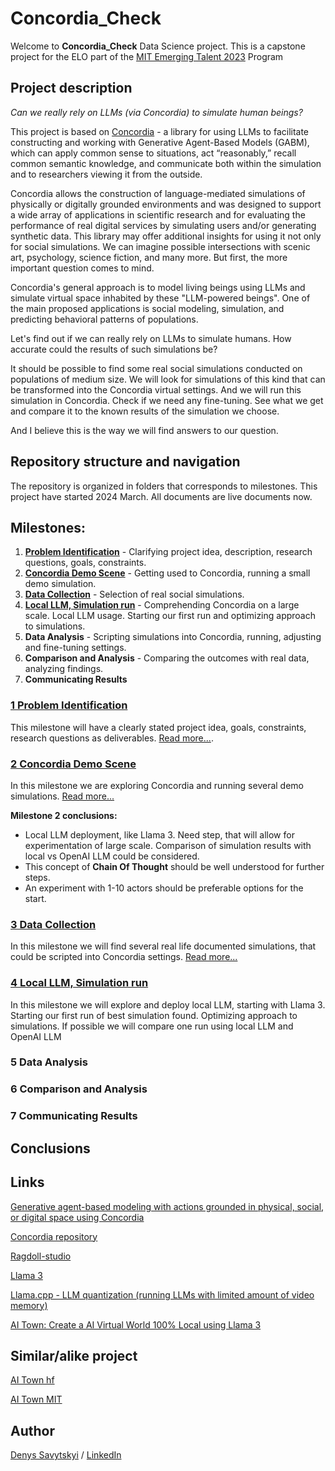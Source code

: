# Concordia_Check

Welcome to **Concordia_Check** Data Science project. This is a capstone project for the ELO part of the [MIT Emerging Talent 2023](https://emergingtalent.mit.edu/) Program

## Project description

*Can we really rely on LLMs (via Concordia) to simulate human beings?*

This project is based on [Concordia](https://github.com/google-deepmind/concordia) - a library for using LLMs to facilitate constructing and working with Generative Agent-Based Models (GABM), which can apply common sense to situations, act “reasonably,” recall common semantic knowledge, and communicate both within the simulation and to researchers viewing it from the outside.

Concordia allows the construction of language-mediated simulations of physically or digitally grounded environments and was designed to support a wide array of applications in scientific research and for evaluating the performance of real digital services by simulating users and/or generating synthetic data. This library may offer additional insights for using it not only for social simulations. We can imagine possible intersections with scenic art, psychology, science fiction, and many more. But first, the more important question comes to mind.

Concordia's general approach is to model living beings using LLMs and simulate virtual space inhabited by these "LLM-powered beings". One of the main proposed applications is social modeling, simulation, and predicting behavioral patterns of populations.

Let's find out if we can really rely on LLMs to simulate humans. How accurate could the results of such simulations be?

It should be possible to find some real social simulations conducted on populations of medium size. We will look for simulations of this kind that can be transformed into the Concordia virtual settings. And we will run this simulation in Concordia. Check if we need any fine-tuning. See what we get and compare it to the known results of the simulation we choose.

And I believe this is the way we will find answers to our question.


## Repository structure and navigation

The repository is organized in folders that corresponds to milestones. 
This project have started 2024 March. All documents are live documents now. 


## Milestones:

1. [**Problem Identification**](1_problem_identification) - Clarifying project idea, description, research questions, goals, constraints.
2. [**Concordia Demo Scene**](2_concordia_demo_scene) - Getting used to Concordia, running a small demo simulation.
3. [**Data Collection**](3_data_collection) - Selection of real social simulations.
4. [**Local LLM, Simulation run**](4_llm_run) - Comprehending Concordia on a large scale. Local LLM usage. Starting our first run and optimizing approach to simulations.
5. **Data Analysis** - Scripting simulations into Concordia, running, adjusting and fine-tuning settings.
6. **Comparison and Analysis** - Comparing the outcomes with real data, analyzing findings.
7. **Communicating Results**


### [1 Problem Identification](1_problem_identification)

This milestone will have a clearly stated project idea, goals, constraints, research questions as deliverables.
[Read more...](1_problem_identification).

### [2 Concordia Demo Scene](2_concordia_demo_scene)

In this milestone we are exploring Concordia and running several demo simulations. [Read more...](2_concordia_demo_scene)

**Milestone 2 conclusions:**

- Local LLM deployment, like Llama 3. Need step, that will allow for experimentation of large scale. Comparison of simulation results with local vs OpenAI LLM could be considered. 
- This concept of **Chain Of Thought** should be well understood for further steps. 
- An experiment with 1-10 actors should be preferable options for the start.

### [3 Data Collection](3_data_collection)

In this milestone we will find several real life documented simulations, that could be scripted into Concordia settings. [Read more...](3_data_collection)

### [4 Local LLM, Simulation run](4_llm_run)

In this milestone we will explore and deploy local LLM, starting with Llama 3. Starting our first run of best simulation found. Optimizing approach to simulations. If possible we will compare one run using local LLM and OpenAI LLM


### 5 Data Analysis

### 6 Comparison and Analysis

### 7 Communicating Results

## Conclusions

## Links

[Generative agent-based modeling with actions grounded in physical, social, or digital space using Concordia](<resources/Generative agent-based modeling using Concordia.pdf>)

[Concordia repository](https://github.com/google-deepmind/concordia)

[Ragdoll-studio](https://ragdoll-studio.vercel.app/dolls#) 

[Llama 3](https://huggingface.co/meta-llama/Meta-Llama-3-8B)

[Llama.cpp - LLM quantization (running LLMs with limited amount of video memory)](https://github.com/ggerganov/llama.cpp)

[AI Town: Create a AI Virtual World 100% Local using Llama 3](https://www.youtube.com/watch?v=gjV4KIY5nqI)

## Similar/alike project

[AI Town hf](https://huggingface.co/spaces/radames/ai-town)

[AI Town MIT](https://github.com/a16z-infra/ai-town)


## Author

[Denys Savytskyi](https://github.com/tvsirius) / [LinkedIn](https://www.linkedin.com/in/denys-savytskyi-19b58777/)




